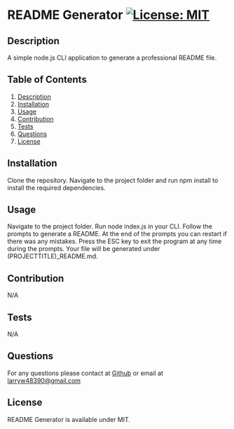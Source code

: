 
# README Generator [![License: MIT](https://img.shields.io/badge/License-MIT-yellow.svg)](https://opensource.org/licenses/MIT)
## Description
    
A simple node.js CLI application to generate a professional README file.

## Table of Contents

1. [Description](##Description)
1. [Installation](##Installation)
1. [Usage](##Usage)
1. [Contribution](##Contribution)
1. [Tests](##Tests)
1. [Questions](##Questions)
1. [License](##License)

## Installation

Clone the repository. Navigate to the project folder and run npm install to install the required dependencies.

## Usage

Navigate to the project folder. Run node index.js in your CLI. Follow the prompts to generate a README. At the end of the prompts you can restart if there was any mistakes. Press the ESC key to exit the program at any time during the prompts. Your file will be generated under (PROJECTTITLE)_README.md.

## Contribution

N/A

## Tests

N/A

## Questions

For any questions please contact at [Github](https://www.github.com/larwis95) or email at larryw48390@gmail.com

## License

README Generator is available under MIT.

